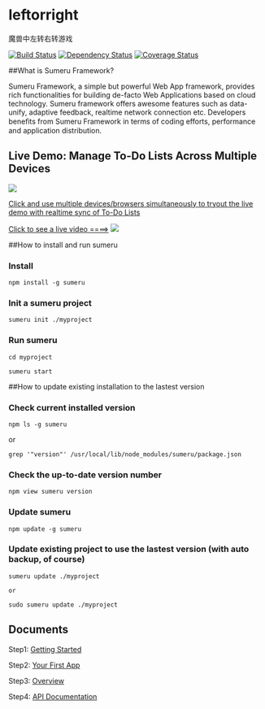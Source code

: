 leftorright
===========

魔兽中左转右转游戏


[![Build Status](https://secure.travis-ci.org/brandnewera/clouda.png)](http://travis-ci.org/brandnewera/clouda)
[![Dependency Status](https://gemnasium.com/brandnewera/clouda.png)](https://gemnasium.com/brandnewera/clouda)
[![Coverage Status](https://coveralls.io/repos/brandnewera/clouda/badge.png)](https://coveralls.io/r/brandnewera/clouda)


##What is Sumeru Framework?



Sumeru Framework, a simple but powerful Web App framework, provides rich functionalities for building de-facto Web Applications based on cloud technology. Sumeru framework offers awesome features such as data-unify, adaptive feedback, realtime network connection etc. Developers beneﬁts from Sumeru Framework in terms of coding efforts, performance and application distribution.

## Live Demo: Manage To-Do Lists Across Multiple Devices

![](docs/images/devices.png)


[Click and use multiple devices/browsers simultaneously to tryout the live demo with realtime sync of To-Do Lists](http://sumerutodolist.duapp.com)



[Click to see a live video ====>](http://v.youku.com/v_show/id_XNTI5NzcxNTcy.html) 
![](docs/images/youkuvideo.png)




##How to install and run sumeru

### Install


	npm install -g sumeru
	
### Init a sumeru project

	sumeru init ./myproject
	
### Run sumeru

	cd myproject
	
	sumeru start



##How to update existing installation to the lastest version

### Check current installed version

	npm ls -g sumeru

or

	grep '"version"' /usr/local/lib/node_modules/sumeru/package.json


### Check the up-to-date version number

	npm view sumeru version

### Update sumeru 

	npm update -g sumeru
	
### Update existing project to use the lastest version (with auto backup, of course)

	sumeru update ./myproject
	
	or
	
	sudo sumeru update ./myproject



## Documents


Step1: [Getting Started](https://github.com/brandnewera/sumeru/blob/master/docs/step1_getting_started.md)

Step2: [Your First App](https://github.com/brandnewera/sumeru/blob/master/docs/step2_your_first_app.md)

Step3: [Overview](https://github.com/brandnewera/sumeru/blob/master/docs/step3_overview.md)
	
Step4: [API Documentation](https://github.com/brandnewera/sumeru/blob/master/docs/step4_API_Documentation.md)
